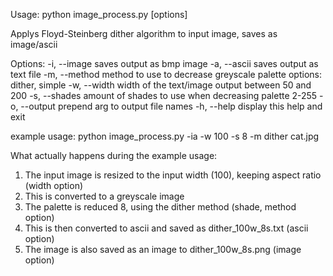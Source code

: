Usage: python image_process.py [options] <file>

Applys Floyd-Steinberg dither algorithm to input image, saves as image/ascii

Options:
-i, --image             saves output as bmp image
-a, --ascii             saves output as text file
-m, --method <arg>      method to use to decrease
                          greyscale palette
                          options: dither, simple
-w, --width <arg>       width of the text/image output
                          between 50 and 200
-s, --shades <arg>      amount of shades to use when
                          decreasing palette
                          2-255
-o, --output <arg>      prepend arg to output file names
-h, --help              display this help and exit

example usage:
python image_process.py -ia -w 100 -s 8 -m dither cat.jpg

What actually happens during the example usage:

1. The input image is resized to the input width (100), keeping aspect ratio (width option)
2. This is converted to a greyscale image
3. The palette is reduced 8, using the dither method (shade, method option)
4. This is then converted to ascii and saved as dither_100w_8s.txt (ascii option)
5. The image is also saved as an image to dither_100w_8s.png (image option)